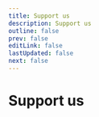 ```yaml
---
title: Support us
description: Support us
outline: false
prev: false
editLink: false
lastUpdated: false
next: false
---
```

# Support us
